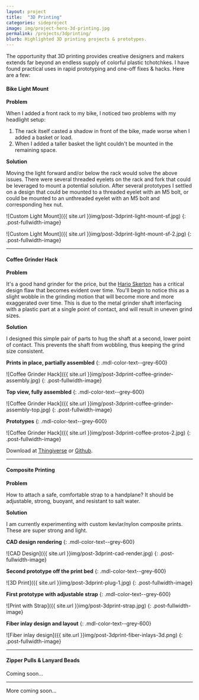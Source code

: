 ```yaml
---
layout: project
title:  "3D Printing"
categories: sideproject
image: img/project-hero-3d-printing.jpg
permalink: /projects/3dprinting/
blurb: Highlighted 3D printing projects & prototypes. 
---
```

The opportunity that 3D printing provides creative designers and makers extends far beyond an endless supply of colorful plastic tchotchkes. I have found practical uses in rapid prototyping and one-off fixes & hacks. Here are a few: 

#### Bike Light Mount

**Problem**

When I added a front rack to my bike, I noticed two problems with my headlight setup:

1. The rack itself casted a shadow in front of the bike, made worse when I added a basket or load.
2. When I added a taller basket the light couldn't  be mounted in the remaining space.

**Solution**

Moving the light forward and/or below the rack would solve the above issues. There were several threaded eyelets on the rack and fork that could be leveraged to mount a potential solution. After several prototypes I settled on a design that could be mounted to a threaded eyelet with an M5 bolt, or could be mounted to an unthreaded eyelet with an M5 bolt and corresponding hex nut. 

![Custom Light Mount]({{ site.url }}img/post-3dprint-light-mount-sf.jpg)
{: .post-fullwidth-image}

![Custom Light Mount]({{ site.url }}img/post-3dprint-light-mount-sf-2.jpg)
{: .post-fullwidth-image}

---

#### Coffee Grinder Hack

**Problem**

It's a good hand grinder for the price, but the <a rel="nofollow" href="http://www.amazon.com/gp/product/B001802PIQ/ref=as_li_tl?ie=UTF8&camp=1789&creative=9325&creativeASIN=B001802PIQ&linkCode=as2&tag=ryanarna-20&linkId=UVOYMNHMT7RI533J">Hario Skerton</a><img src="http://ir-na.amazon-adsystem.com/e/ir?t=ryanarna-20&l=as2&o=1&a=B001802PIQ" width="1" height="1" border="0" alt="" style="border:none !important; margin:0px !important;" /> has a critical design flaw that becomes evident over time. You'll begin to notice this as a slight wobble in the grinding motion that will become more and more exaggerated over time. This is due to the metal grinder shaft interfacing with a plastic part at a single point of contact, and will result in uneven grind sizes. 

**Solution**

I designed this simple pair of parts to hug the shaft at a second, lower point of contact. This prevents the shaft from wobbling, thus keeping the grind size consistent. 

**Prints in place, partially assembled**
{: .mdl-color-text--grey-600}

![Coffee Grinder Hack]({{ site.url }}img/post-3dprint-coffee-grinder-assembly.jpg)
{: .post-fullwidth-image}

**Top view, fully assembled**
{: .mdl-color-text--grey-600}

![Coffee Grinder Hack]({{ site.url }}img/post-3dprint-coffee-grinder-assembly-top.jpg)
{: .post-fullwidth-image}

**Prototypes**
{: .mdl-color-text--grey-600}

![Coffee Grinder Hack]({{ site.url }}img/post-3dprint-coffee-protos-2.jpg)
{: .post-fullwidth-image}

Download at [Thingiverse](https://www.thingiverse.com/thing:984399) or [Github](https://github.com/arnaudin/Printable-STL/tree/master/Hario%20Skerton%20Grinder%20Spacer%20Bearing). 

---

#### Composite Printing

**Problem**

How to attach a safe, comfortable strap to a handplane? It should be adjustable, strong, buoyant, and resistant to salt water.

**Solution**

I am currently experimenting with custom kevlar/nylon composite prints. These are super strong and light. 

**CAD design rendering**
{: .mdl-color-text--grey-600}

![CAD Design]({{ site.url }}img/post-3dprint-cad-render.jpg)
{: .post-fullwidth-image}

**Second prototype off the print bed**
{: .mdl-color-text--grey-600}

![3D Print]({{ site.url }}img/post-3dprint-plug-1.jpg)
{: .post-fullwidth-image}

**First prototype with adjustable strap**
{: .mdl-color-text--grey-600}

![Print with Strap]({{ site.url }}img/post-3dprint-strap.jpg)
{: .post-fullwidth-image}

**Fiber inlay design and layout**
{: .mdl-color-text--grey-600}

![Fiber inlay design]({{ site.url }}img/post-3dprint-fiber-inlays-3d.png)
{: .post-fullwidth-image}

---

#### Zipper Pulls & Lanyard Beads

Coming soon...

---

More coming soon...
